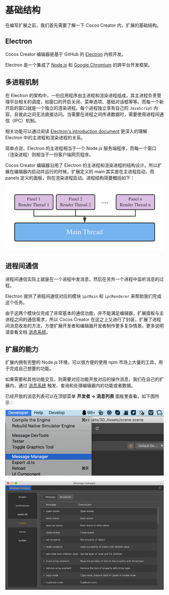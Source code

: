 # 基础结构

在编写扩展之前，我们首先需要了解一下 Cocos Creator 内，扩展的基础结构。

## Electron

Cocos Creator 编辑器是基于 GitHub 的 [Electron](https://github.com/atom/electron) 内核开发。

Electron 是一个集成了 [Node.js](https://nodejs.org/) 和 [Google Chromium](https://github.com/chromium/chromium) 的跨平台开发框架。

## 多进程机制

在 Electron 的架构中，一份应用程序由主进程和渲染进程组成，其主进程负责管理平台相关的调度，如窗口的开启关闭、菜单选项、基础对话框等等。而每一个新开启的窗口就是一个独立的渲染进程。每个进程独立享有自己的 `JavaScript` 内容，且彼此之间无法直接访问。当需要在进程之间传递数据时，需要使用进程间通信（IPC）机制。

相关功能可以通过阅读 [Electron's introduction document](https://github.com/atom/electron/blob/master/docs/tutorial/quick-start.md) 更深入的理解 Electron 中的主进程和渲染进程的关系。

简单点说，Electron 的主进程相当于一个 Node.js 服务端程序，而每一个窗口（渲染进程）则相当于一份客户端网页程序。

Cocos Creator 编辑器沿用了 Electron 的主进程和渲染进程的结构设计。所以扩展在编辑器内启动并运行的时候，扩展定义的 main 其实是在主进程启动，而 panels 定义的面板，则在渲染进程启动。进程结构简要概括如下：

![electron-process](./image/electron-process.png)

## 进程间通信

进程间通信实际上就是在一个进程中发消息，然后在另外一个进程中监听消息的过程。

Electron 提供了进程间通信对应的模块 `ipcMain` 和 `ipcRenderer` 来帮助我们完成这个任务。

由于这两个模块仅完成了非常基本的通信功能，并不能满足编辑器，扩展面板与主进程之间的通信需求，所以 Cocos Creator 在这之上又进行了封装，扩展了进程间消息收发的方法，方便扩展开发者和编辑器开发者制作更多复杂情景。更多说明请查看文档 [消息系统](./messages.md)。

## 扩展的能力

扩展内拥有完整的 Node.js 环境，可以很方便的使用 npm 市场上大量的工具，用于完成自己想要的功能。

如果需要和其他功能交互，则需要对应功能开放对应的操作消息，我们在自己的扩展内，通过 [消息系统](./messages.md) 触发、查询和处理编辑器内的功能或者数据。

已经开放的消息列表可以在顶部菜单 **开发者 -> 消息列表** 面板里查看，如下图所示：

![extension-message-mgr-menu](./image/extension-message-mgr-menu.png)

![extension-message-mgr-panel](./image/extension-message-mgr-panel.png)

